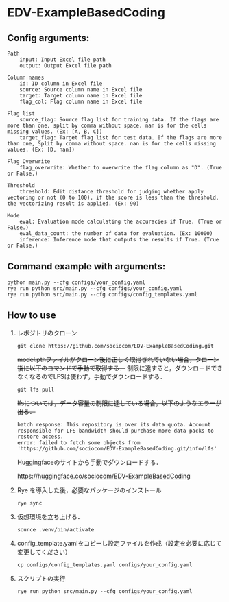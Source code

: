 # EDV-ExampleBasedCoding


## Config arguments:

    Path
        input: Input Excel file path
        output: Output Excel file path
    
    Column names
        id: ID column in Excel file
        source: Source column name in Excel file
        target: Target column name in Excel file
        flag_col: Flag column name in Excel file
    
    Flag list
        source_flag: Source flag list for training data. If the flags are more than one, split by comma without space. nan is for the cells missing values. (Ex: [A, B, C]) 
        target_flag: Target flag list for test data. If the flags are more than one, Split by comma without space. nan is for the cells missing values. (Ex: [D, nan]) 
        
    Flag Overwrite
        flag_overwrite: Whether to overwrite the flag column as "D". (True or False.)

    Threshold
        threshold: Edit distance threshold for judging whether apply vectoring or not (0 to 100). if the score is less than the threshold, the vectorizing result is applied. (Ex: 90) 
    
    Mode
        eval: Evaluation mode calculating the accuracies if True. (True or False.)
        eval_data_count: the number of data for evaluation. (Ex: 10000)
        inference: Inference mode that outputs the results if True. (True or False.)

## Command example with arguments:

    python main.py --cfg configs/your_config.yaml
    rye run python src/main.py --cfg configs/your_config.yaml
    rye run python src/main.py --cfg configs/config_templates.yaml



## How to use
1. レポジトリのクローン
    ```
    git clone https://github.com/sociocom/EDV-ExampleBasedCoding.git
    ```

    ~~model.pthファイルがクローン後に正しく取得されていない場合，クローン後に以下のコマンドで手動で取得する．~~
   制限に達すると，ダウンロードできなくなるのでLFSは使わず，手動でダウンロードする．
    ```
    git lfs pull
    ```

   ~~lfsについては，データ容量の制限に達している場合，以下のようなエラーが出る．~~
   ```
   batch response: This repository is over its data quota. Account responsible for LFS bandwidth should purchase more data packs to restore access.                                
   error: failed to fetch some objects from 'https://github.com/sociocom/EDV-ExampleBasedCoding.git/info/lfs'
   ```

   Huggingfaceのサイトから手動でダウンロードする．
   
   https://huggingface.co/sociocom/EDV-ExampleBasedCoding
    
3. Rye を導入した後，必要なパッケージのインストール
    ```
    rye sync
    ```
4. 仮想環境を立ち上げる．
    ```
    source .venv/bin/activate
    ```
5. config_template.yamlをコピーし設定ファイルを作成（設定を必要に応じて変更してください）
    ```
    cp configs/config_templates.yaml configs/your_config.yaml
    ```
6. スクリプトの実行
    ```
    rye run python src/main.py --cfg configs/your_config.yaml
    ```
